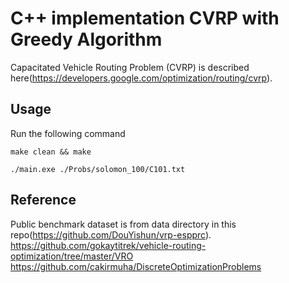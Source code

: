 # C++ implementation CVRP with Greedy Algorithm
Capacitated Vehicle Routing Problem (CVRP) is described here(https://developers.google.com/optimization/routing/cvrp).

## Usage
Run the following command

```make clean && make```

```./main.exe ./Probs/solomon_100/C101.txt```

## Reference
Public benchmark dataset is from data directory in this repo(https://github.com/DouYishun/vrp-espprc).
https://github.com/gokaytitrek/vehicle-routing-optimization/tree/master/VRO
https://github.com/cakirmuha/DiscreteOptimizationProblems
